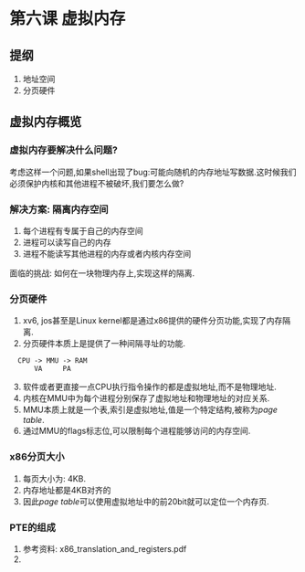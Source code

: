 # 第六课 虚拟内存

## 提纲
1. 地址空间
2. 分页硬件

## 虚拟内存概览

### 虚拟内存要解决什么问题?
考虑这样一个问题,如果shell出现了bug:可能向随机的内存地址写数据.这时候我们必须保护内核和其他进程不被破坏,我们要怎么做?

### 解决方案: 隔离内存空间
1. 每个进程有专属于自己的内存空间
2. 进程可以读写自己的内存
3. 进程不能读写其他进程的内存或者内核内存空间

面临的挑战: 如何在一块物理内存上,实现这样的隔离.

### 分页硬件
1. xv6, jos甚至是Linux kernel都是通过x86提供的硬件分页功能,实现了内存隔离.
2. 分页硬件本质上是提供了一种间隔寻址的功能.
```
  CPU -> MMU -> RAM
      VA     PA
```
3. 软件或者更直接一点CPU执行指令操作的都是虚拟地址,而不是物理地址.
4. 内核在MMU中为每个进程分别保存了虚拟地址和物理地址的对应关系.
5. MMU本质上就是一个表,索引是虚拟地址,值是一个特定结构,被称为*page table*.
6. 通过MMU的flags标志位,可以限制每个进程能够访问的内存空间.

### x86分页大小
1. 每页大小为: 4KB.
2. 内存地址都是4KB对齐的
3. 因此*page table*可以使用虚拟地址中的前20bit就可以定位一个内存页.

### PTE的组成
1. 参考资料: x86_translation_and_registers.pdf
2. 

